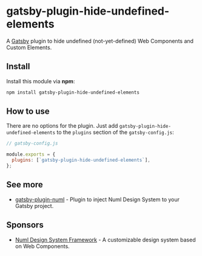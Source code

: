 # gatsby-plugin-hide-undefined-elements

A [Gatsby](https://github.com/gatsbyjs/gatsby) plugin to hide undefined (not-yet-defined) Web Components and Custom Elements. 

## Install
Install this module via **npm**:

```sh
npm install gatsby-plugin-hide-undefined-elements
```

## How to use

There are no options for the plugin. Just add `gatsby-plugin-hide-undefined-elements` to the `plugins` section of the `gatsby-config.js`:

```javascript
// gatsby-config.js

module.exports = {
  plugins: [`gatsby-plugin-hide-undefined-elements`],
};
```

## See more

- [gatsby-plugin-numl](https://github.com/tenphi/gatsby-plugin-numl) - Plugin to inject Numl Design System to your Gatsby project.

## Sponsors

- [Numl Design System Framework](https://numl.design) - A customizable design system based on Web Components.
